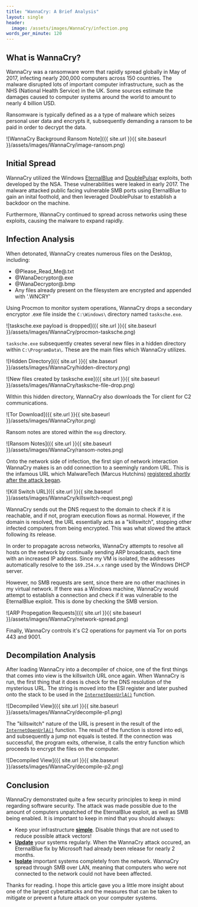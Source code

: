 ```yaml
---
title: "WannaCry: A Brief Analysis"
layout: single
header:
  image: /assets/images/WannaCry/infection.png
words_per_minute: 120
---
```


## What is WannaCry?
WannaCry was a ransomware worm that rapidly spread globally in May of 2017, infecting nearly 200,000 computers across 150 countries. The malware disrupted lots of important computer infrastructure, such as the NHS (National Health Service) in the UK. Some sources estimate the damages caused to computer systems around the world to amount to nearly 4 billion USD.

Ransomware is typically defined as a a type of malware which seizes personal user data and encrypts it, subsequently demanding a ransom to be paid in order to decrypt the data.

![WannaCry Background Ransom Note]({{ site.url }}{{ site.baseurl }}/assets/images/WannaCry/image-ransom.png)

## Initial Spread
WannaCry utilized the Windows [EternalBlue](https://en.wikipedia.org/wiki/EternalBlue) and [DoublePulsar](https://en.wikipedia.org/wiki/DoublePulsar) exploits, both developed by the NSA. These vulnerabilities were leaked in early 2017. The malware attacked public facing vulnerable SMB ports using EternalBlue to gain an inital foothold, and then leveraged DoublePulsar to establish a backdoor on the machine.

Furthermore, WannaCry continued to spread across networks using these exploits, causing the malware to expand rapidly.

## Infection Analysis
When detonated, WannaCry creates numerous files on the Desktop, including:
- @Please_Read_Me@.txt
- @WanaDecryptor@.exe
- @WanaDecryptor@.bmp
- Any files already present on the filesystem are encrypted and appended with '.WNCRY'

Using Procmon to monitor system operations, WannaCry drops a secondary encryptor .exe file inside the `C:\Windows\` directory named `tasksche.exe`.
 
![tasksche.exe payload is dropped]({{ site.url }}{{ site.baseurl }}/assets/images/WannaCry/procmon-tasksche.png)
 
`tasksche.exe` subsequently creates several new files in a hidden directory within `C:\ProgramData\`. These are the main files which WannaCry utilizes. 
 
![Hidden Directory]({{ site.url }}{{ site.baseurl }}/assets/images/WannaCry/hidden-directory.png)
 
![New files created by tasksche.exe]({{ site.url }}{{ site.baseurl }}/assets/images/WannaCry/tasksche-file-drop.png)
 
Within this hidden directory, WannaCry also downloads the Tor client for C2 communications. 
 
![Tor Download]({{ site.url }}{{ site.baseurl }}/assets/images/WannaCry/tor.png)

Ransom notes are stored within the `msg` directory.
 
![Ransom Notes]({{ site.url }}{{ site.baseurl }}/assets/images/WannaCry/ransom-notes.png)

Onto the network side of infection, the first sign of network interaction WannaCry makes is an odd connection to a seemingly random URL. This is the infamous URL which MalwareTech (Marcus Hutchins) [registered shortly after the attack began](https://www.wired.com/story/confessions-marcus-hutchins-hacker-who-saved-the-internet/).
 
![Kill Switch URL]({{ site.url }}{{ site.baseurl }}/assets/images/WannaCry/killswitch-request.png)

WannaCry sends out the DNS request to the domain to check if it is reachable, and if not, program execution flows as normal. However, if the domain is resolved, the URL essentially acts as a "killswitch", stopping other infected computers from being encrypted. This was what slowed the attack following its release.

In order to propagate across networks, WannaCry attempts to resolve all hosts on the network by continually sending ARP broadcasts, each time with an increased IP address. Since my VM is isolated, the addresses automatically resolve to the `169.254.x.x` range used by the Windows DHCP server. 

However, no SMB requests are sent, since there are no other machines in my virtual network. If there was a Windows machine, WannaCry would attempt to establish a connection and check if it was vulnerable to the EternalBlue exploit. This is done by checking the SMB version.
 
![ARP Propegation Requests]({{ site.url }}{{ site.baseurl }}/assets/images/WannaCry/network-spread.png)

Finally, WannaCry controls it's C2 operations for payment via Tor on ports 443 and 9001. 
## Decompilation Analysis
After loading WannaCry into a decompiler of choice, one of the first things that comes into view is the killswitch URL once again. When WannaCry is run, the first thing that it does is check for the DNS resolution of the mysterious URL. The string is moved into the ESI register and later pushed onto the stack to be used in the [`InternetOpenUrlA()`](https://docs.microsoft.com/en-us/windows/win32/api/wininet/nf-wininet-internetopenurla) function. 
 
![Decompiled View]({{ site.url }}{{ site.baseurl }}/assets/images/WannaCry/decompile-p1.png)

The "killswitch" nature of the URL is present in the result of the [`InternetOpenUrlA()`](https://docs.microsoft.com/en-us/windows/win32/api/wininet/nf-wininet-internetopenurla) function. The result of the function is stored into edi, and subsequently a jump not equals is tested. If the connection was successful, the program exits, otherwise, it calls the entry function which proceeds to encrypt the files on the computer.

![Decompiled View]({{ site.url }}{{ site.baseurl }}/assets/images/WannaCry/decompile-p2.png)

## Conclusion
WannaCry demonstrated quite a few security principles to keep in mind regarding software security. The attack was made possible due to the amount of computers unpatched of the EternalBlue exploit, as well as SMB being enabled. It is important to keep in mind that you should always:
- Keep your infrastructure <ins>**simple**</ins>. Disable things that are not used to reduce possible attack vectors!
- <ins>**Update**</ins> your systems regularly. When the WannaCry attack occured, an EternalBlue fix by Microsoft had already been release for nearly 2 months.
- <ins>**Isolate**</ins> important systems completely from the network. WannaCry spread through SMB over LAN, meaning that computers who were not connected to the network could not have been affected.

Thanks for reading. I hope this article gave you a little more insight about one of the largest cyberattacks and the measures that can be taken to mitigate or prevent a future attack on your computer systems.